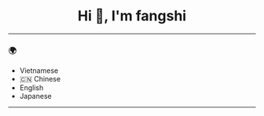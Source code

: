<h1 align="center">Hi 👋, I'm fangshi</h1>
<p align="center">
</p>

---

### 🌍

- Vietnamese 
- 🇨🇳 Chinese
- English
- Japanese

---


